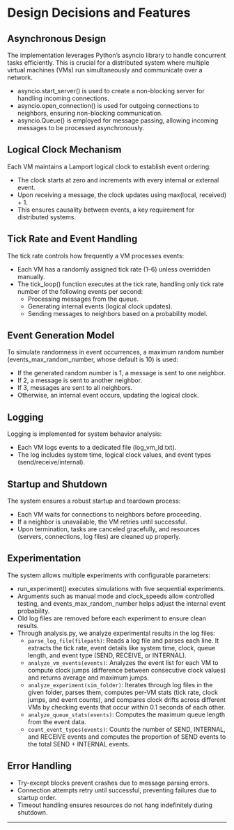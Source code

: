 # Design Decisions and Features

## Asynchronous Design
The implementation leverages Python’s asyncio library to handle concurrent tasks efficiently. This is crucial for a distributed system where multiple virtual machines (VMs) run simultaneously and communicate over a network.
- asyncio.start_server() is used to create a non-blocking server for handling incoming connections.
- asyncio.open_connection() is used for outgoing connections to neighbors, ensuring non-blocking communication.
- asyncio.Queue() is employed for message passing, allowing incoming messages to be processed asynchronously.

## Logical Clock Mechanism
Each VM maintains a Lamport logical clock to establish event ordering:
- The clock starts at zero and increments with every internal or external event.
- Upon receiving a message, the clock updates using max(local, received) + 1.
- This ensures causality between events, a key requirement for distributed systems.

## Tick Rate and Event Handling
The tick rate controls how frequently a VM processes events:
- Each VM has a randomly assigned tick rate (1–6) unless overridden manually.
- The tick_loop() function executes at the tick rate, handling only tick rate number of the following events per second:
    - Processing messages from the queue.
    - Generating internal events (logical clock updates).
    - Sending messages to neighbors based on a probability model.

## Event Generation Model
To simulate randomness in event occurrences, a maximum random number (events_max_random_number, whose default is 10) is used:
- If the generated random number is 1, a message is sent to one neighbor.
- If 2, a message is sent to another neighbor.
- If 3, messages are sent to all neighbors.
- Otherwise, an internal event occurs, updating the logical clock.

## Logging
Logging is implemented for system behavior analysis:
- Each VM logs events to a dedicated file (log_vm_id.txt).
- The log includes system time, logical clock values, and event types (send/receive/internal).

## Startup and Shutdown
The system ensures a robust startup and teardown process:
- Each VM waits for connections to neighbors before proceeding.
- If a neighbor is unavailable, the VM retries until successful.
- Upon termination, tasks are canceled gracefully, and resources (servers, connections, log files) are cleaned up properly.

## Experimentation
The system allows multiple experiments with configurable parameters:
- run_experiment() executes simulations with five sequential experiments.
- Arguments such as manual mode and clock_speeds allow controlled testing, and events_max_random_number helps adjust the internal event probability.
- Old log files are removed before each experiment to ensure clean results.
- Through analysis.py, we analyze experimental results in the log files:
    - `parse_log_file(filepath)`: Reads a log file and parses each line. It extracts the tick rate, event details like system time, clock, queue length, and event type (SEND, RECEIVE, or INTERNAL).
    - `analyze_vm_events(events)`: Analyzes the event list for each VM to compute clock jumps (difference between consecutive clock values) and returns average and maximum jumps.
    - `analyze_experiment(sim_folder)`: Iterates through log files in the given folder, parses them, computes per-VM stats (tick rate, clock jumps, and event counts), and compares clock drifts across different VMs by checking events that occur within 0.1 seconds of each other.
    - `analyze_queue_stats(events)`: Computes the maximum queue length from the event data.
    - `count_event_types(events)`: Counts the number of SEND, INTERNAL, and RECEIVE events and computes the proportion of SEND events to the total SEND + INTERNAL events.

## Error Handling
- Try-except blocks prevent crashes due to message parsing errors.
- Connection attempts retry until successful, preventing failures due to startup order.
- Timeout handling ensures resources do not hang indefinitely during shutdown.

---